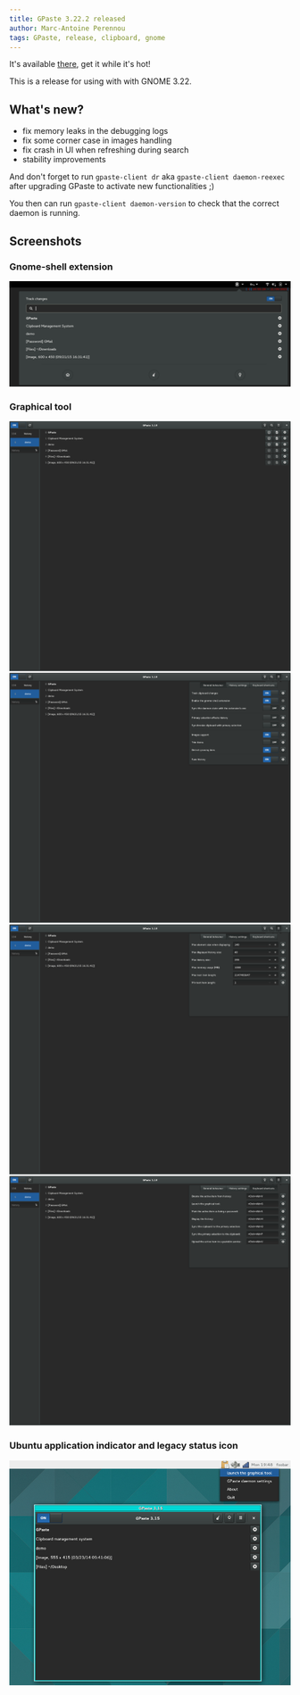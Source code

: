 ```yaml
---
title: GPaste 3.22.2 released
author: Marc-Antoine Perennou
tags: GPaste, release, clipboard, gnome
---
```


It's available [there](http://www.imagination-land.org/files/gpaste/gpaste-3.22.2.tar.xz), get it while it's hot!

This is a release for using with with GNOME 3.22.

## What's new?

- fix memory leaks in the debugging logs
- fix some corner case in images handling
- fix crash in UI when refreshing during search
- stability improvements

And don't forget to run `gpaste-client dr` aka `gpaste-client daemon-reexec` after upgrading GPaste to activate new functionalities ;)

You then can run `gpaste-client daemon-version` to check that the correct daemon is running.

## Screenshots

### Gnome-shell extension

<img src="/images/GPaste/3/Extension.png" alt="Extension"/>

### Graphical tool

<img src="/images/GPaste/3/Ui-1-full.png" alt="Ui-1"/>

<img src="/images/GPaste/3/Ui-2-full.png" alt="Ui-2"/>

<img src="/images/GPaste/3/Ui-3-full.png" alt="Ui-3"/>

<img src="/images/GPaste/3/Ui-4-full.png" alt="Ui-4"/>

### Ubuntu application indicator and legacy status icon

<img src="/images/GPaste/2/AppIndicator.png" alt="AppIndicator"/>

